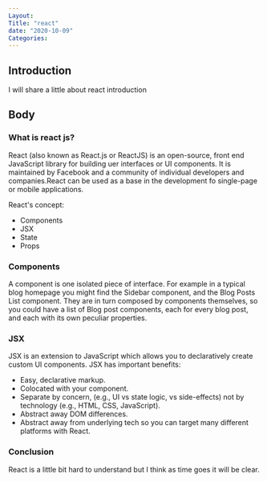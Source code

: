 ```yaml
---
Layout: 
Title: "react"
date: "2020-10-09"
Categories:
---
```


## Introduction 

I will share a little about react introduction

## Body 

### What is react js?

React (also known as React.js or ReactJS) is an open-source, front end JavaScript library for building uer interfaces or UI components. It is maintained by Facebook and a community of individual developers and companies.React can be used as a base in the development fo single-page or mobile applications.

React's concept:

- Components
- JSX
- State 
- Props

### Components

A component is one isolated piece of interface. For example in a typical blog homepage you might find the Sidebar component, and the Blog Posts List component. They are in turn composed by components themselves, so you could have a list of Blog post components, each for every blog post, and each with its own peculiar properties.

### JSX 

JSX is an extension to JavaScript which allows you to declaratively create custom UI components. JSX has important benefits:
- Easy, declarative markup.
- Colocated with your component.
- Separate by concern, (e.g., UI vs state logic, vs side-effects) not by technology (e.g., HTML, CSS, JavaScript).
- Abstract away DOM differences.
- Abstract away from underlying tech so you can target many different platforms with React.

### Conclusion 

React is a little bit hard to understand but I think as time goes it will be clear. 
